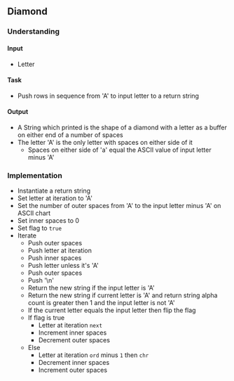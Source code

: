## Diamond

### Understanding

#### Input
- Letter

#### Task
- Push rows in sequence from 'A' to input letter to a return string

#### Output
- A String which printed is the shape of a diamond with a letter as a buffer on either end of a number of spaces
- The letter 'A' is the only letter with spaces on either side of it
  + Spaces on either side of 'a' equal the ASCII value of input letter minus 'A'

### Implementation
- Instantiate a return string
- Set letter at iteration to 'A'
- Set the number of outer spaces from 'A' to the input letter minus 'A' on ASCII chart
- Set inner spaces to 0
- Set flag to `true`
- Iterate
  + Push outer spaces
  + Push letter at iteration
  + Push inner spaces
  + Push letter unless it's 'A'
  + Push outer spaces
  + Push '\n'
  + Return the new string if the input letter is 'A'
  + Return the new string if current letter is 'A' and return string alpha count is greater then 1 and the input letter is not 'A'
  + If the current letter equals the input letter then flip the flag
  + If flag is true
    * Letter at iteration `next`
    * Increment inner spaces
    * Decrement outer spaces
  + Else
    * Letter at iteration `ord` minus `1` then `chr`
    * Decrement inner spaces
    * Increment outer spaces

